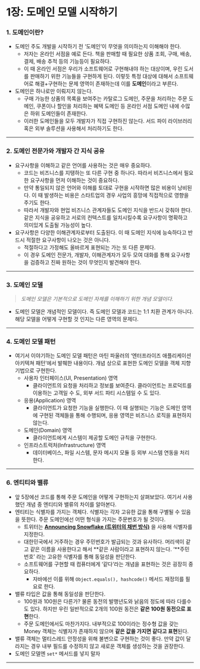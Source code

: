 # 1장: 도메인 모델 시작하기

### 1. 도메인이란?

- 도메인 주도 개발을 시작하기 전 ‘도메인’이 무엇을 의미하는지 이해해야 한다.
    - 저자는 온라인 서점을 예로 든다. 책을 판매할 때 필요한 상품 조회, 구매, 배송, 결제, 배송 추적 등의 기능등이 필요하다.
    - 이 때 온라인 서점은 우리가 소프트웨어로 구현해내야 하는 대상이며, 우린 도서를 판매하기 위한 기능들을 구현하게 된다. 이렇듯 특정 대상에 대해서 소프트웨어로 해결+구현하는 문제 영역이 존재하는데 이를 **도메인**이라고 부른다.
- 도메인은 하나로만 이뤄지지 않는다.
    - 구매 가능한 상품의 목록을 보여주는 카탈로그 도메인, 주문을 처리하는 주문 도메인, 쿠폰이나 할인을 처리하는 혜택 도메인 등 온라인 서점 도메인 내에 수많은 하위 도메인들이 존재한다.
    - 이러한 도메인들을 모두 개발자가 직접 구현하진 않는다. 서드 파이 라이브러리 혹은 외부 솔루션을 사용해서 처리하기도 한다.

---

### 2. 도메인 전문가와 개발자 간 지식 공유

- 요구사항을 이해하고 같은 언어를 사용하는 것은 매우 중요하다.
    - 코드는 비즈니스를 지탱하는 또 다른 구현 중 하나다. 따라서 비즈니스에서 필요한 요구사항을 먼저 이해하는 것이 중요하다.
    - 만약 통일되지 않은 언어와 이해를 토대로 구현을 시작하면 많은 비용이 낭비된다. 이 때 발생하는 비용은 스타트업의 경우 사업의 흥망에 직접적으로 영향을 주기도 한다.
    - 따라서 개발자와 현업 비즈니스 관계자들도 도메인 지식을 반드시 갖춰야 한다. 같은 지식을 공유하고 서로의 컨텍스트를 일치시킬수록 요구사항이 명확하고 의미있게 도출될 가능성이 높다.
- 요구사항은 다양한 이해관계자로부터 도출된다. 이 때 도메인 지식에 능숙하다고 반드시 적절한 요구사항이 나오는 것은 아니다.
    - 적절하다고 가정해도 올바르게 표현되는 가는 또 다른 문제다.
    - 이 경우 도메인 전문가, 개발자, 이해관계자가 모두 모여 대화를 통해 요구사항을 검증하고 진짜 원하는 것이 무엇인지 발견해야 한다.

---

### 3. 도메인 모델

> *도메인 모델은 기본적으로 도메인 자체를 이해하기 위한 개념 모델이다.*
> 
- 도메인 모델은 개념적인 모델이다. 즉 도메인 모델과 코드는 1:1 치환 관계가 아니다. 해당 모델을 어떻게 구현할 것 인지는 다른 영역의 문제다.

---

### 4. 도메인 모델 패턴

- 여기서 이야기하는 도메인 모델 패턴은 마틴 파울러의 ‘엔터프라이즈 애플리케이션 아키텍쳐 패턴’에서 발췌한 내용이다. 개념 상으로 표현한 도메인 모델을 객체 지향 기법으로 구현한다.
    - 사용자 인터페이스(UI, Presentation) 영역
        - 클라이언트의 요청을 처리하고 정보를 보여준다. 클라이언트는 프로덕트를 이용하는 고객일 수 도, 외부 서드 파티 시스템일 수 도 있다.
    - 응용(Application) 영역
        - 클라이언트가 요청한 기능을 실행한다. 이 때 실행되는 기능은 도메인 영역에 구현된 객체들을 통해 수행되며, 응용 영역은 비즈니스 로직을 표현하지 않는다.
    - 도메인(Domain) 영역
        - 클라이언트에게 시스템이 제공할 도메인 규칙을 구현한다.
    - 인프라스트럭처(Infrastructure) 영역
        - 데이터베이스, 파일 시스템, 문자 메시지 모듈 등 외부 시스템 연동을 처리한다.

---

### 6. 엔티티와 밸류

- 앞 5장에선 코드를 통해 주문 도메인을 어떻게 구현하는지 살펴보았다. 여기서 사용했던 개념 중 엔티티와 밸류의 차이를 알아본다.
- 엔티티는 식별자를 가지는 객체다. 식별자는 각자 고유한 값을 통해 구별될 수 있음을 뜻한다. 주문 도메인에선 어떤 형식을 가지는 주문번호가 될 것이다.
    - 트위터는 [****Announcing Snowflake (트위터의 채번 방식)****](https://www.notion.so/Announcing-Snowflake-04efe5d006294027b929632c6ed35371) 을 사용해 식별자를 지정한다.
    - 대한민국에서 거주하는 경우 주민번호가 발급되는 것과 유사하다. 머리색이 같고 같은 이름을 사용한다고 해서 **같은 사람이라고 표현하지 않는다. ‘**주민번호’ 라는 고유한 식별자를 통해 동일성을 판단한다.
    - 소프트웨어를 구현할 때 컴퓨터에게 ‘같다’라는 개념을 표현하는 것은 굉장히 중요하다.
        - 자바에선 이를 위해 `Object.equals(), hashcode()` 메서드 재정의를 필요로 한다.
- 밸류 타입은 값을 통해 동일성을 판단한다.
    - 100원과 100원은 다른가? 물론 동전의 발행년도와 낡음의 정도에 따라 다를수도 있다. 하지만 우린 일반적으로 2개의 100원 동전은 **같은 100원 동전으로 표현**한다.
    - 주문 도메인에서도 마찬가지다. 내부적으로 100이라는 정수형 값을 갖는 Money 객체는 식별자가 존재하지 않으며 **같은 값을 가지면 같다고 표현**된다.
- 밸류 객체는 멀티스레드 안정성을 위해 불변으로 구현하는 것이 좋다. 만약 값이 달라지는 경우 내부 필드를 수정하지 않고 새로운 객체를 생성하는 것을 권장한다.
- 도메인 모델엔 `set*` 메서드를 넣지 말자

---